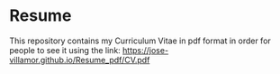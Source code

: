 # Resume

This repository contains my Curriculum Vitae in pdf format in order for people to see it using the link: https://jose-villamor.github.io/Resume_pdf/CV.pdf

